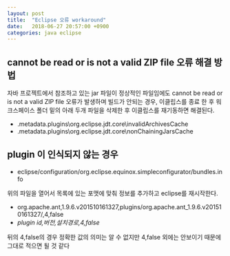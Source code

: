 ```yaml
---
layout: post
title:  "Eclipse 오류 workaround"
date:   2018-06-27 20:57:00 +0900
categories: java eclipse
---
```


## cannot be read or is not a valid ZIP file 오류 해결 방법

자바 프로젝트에서 참조하고 있는 jar 파일이 정상적인 파일임에도 cannot be read or is not a valid ZIP file 오류가 발생하며 빌드가 안되는 경우, 이클립스를 종료 한 후 워크스페이스 폴더 밑의 아래 두개 파일을 삭제한 후 이클립스를 재기동하면 해결된다.

* .metadata\.plugins\org.eclipse.jdt.core\invalidArchivesCache
* .metadata\.plugins\org.eclipse.jdt.core\nonChainingJarsCache

## plugin 이 인식되지 않는 경우

* eclipse/configuration/org.eclipse.equinox.simpleconfigurator/bundles.info

위의 파일을 열어서 목록에 있는 포맷에 맞춰 정보를 추가하고 eclipse를 재시작한다.

* org.apache.ant,1.9.6.v201510161327,plugins/org.apache.ant_1.9.6.v201510161327/,4,false  
* *plugin id,버전,설치경로,4,false*

뒤의 4,false의 경우 정확한 값의 의미는 알 수 없지만 4,false 외에는 안보이기 때문에 그대로 적으면 될 것 같다

